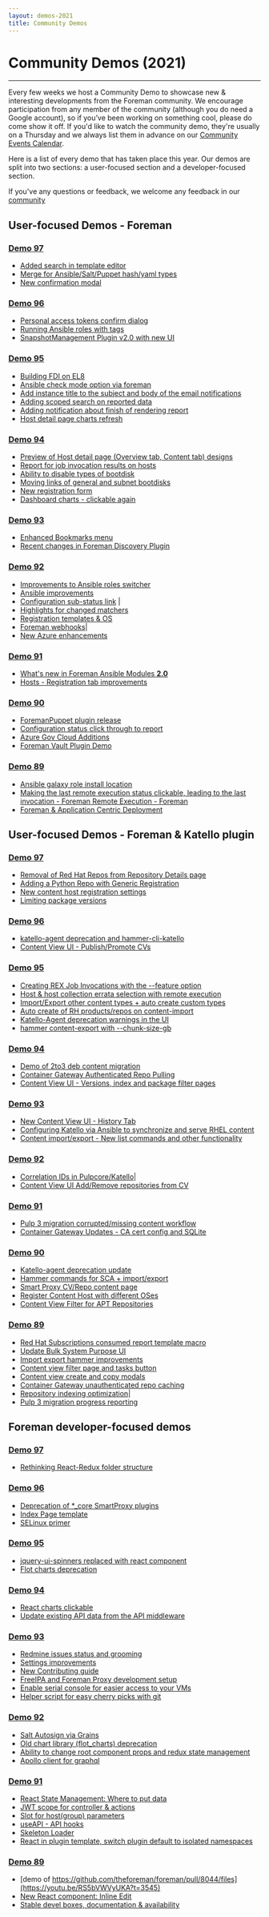 ```yaml
---
layout: demos-2021
title: Community Demos
---
```


# Community Demos (2021)
------------------------------

Every few weeks we host a Community Demo to showcase new & interesting developments from the Foreman
community.
We encourage participation from any member of the community (although you do need a
Google account), so if you’ve been working on something cool, please do come show it off.
If you'd like to watch the community demo, they're usually on a Thursday and we always list them in
advance on our [Community Events Calendar](https://community.theforeman.org/c/events/l/calendar).

Here is a list of every demo that has taken place this year.
Our demos are split into two sections: a user-focused section and a developer-focused section.

If you've any questions or feedback, we welcome any feedback in our
[community](https://community.theforeman.org)


## User-focused Demos - Foreman

### [Demo 97](https://www.youtube.com/watch?v=Ly8_DM_01H0)

* [Added search in template editor](https://youtu.be/Ly8_DM_01H0?t=151)
* [Merge for Ansible/Salt/Puppet hash/yaml types](https://youtu.be/Ly8_DM_01H0?t=1321)
* [New confirmation modal](https://youtu.be/Ly8_DM_01H0?t=1654)

### [Demo 96](https://youtu.be/ga5-X_XLk4c)

* [Personal access tokens confirm dialog](https://youtu.be/ga5-X_XLk4c?t=794)  
* [Running Ansible roles with tags](https://youtu.be/ga5-X_XLk4c?t=936)
* [SnapshotManagement Plugin v2.0 with new UI](https://youtu.be/ga5-X_XLk4c?t=1508)


### [Demo 95](https://youtu.be/qLsnIdKOoMo)

* [Building FDI on EL8](https://youtu.be/qLsnIdKOoMo?t=161)
* [Ansible check mode option via foreman](https://youtu.be/qLsnIdKOoMo?t=565)
* [Add instance title to the subject and body of the email notifications](https://youtu.be/qLsnIdKOoMo?t=747)
* [Adding scoped search on reported data](https://youtu.be/qLsnIdKOoMo?t=969)
* [Adding notification about finish of rendering report](https://youtu.be/qLsnIdKOoMo?t=1100)
* [Host detail page charts refresh](https://youtu.be/qLsnIdKOoMo?t=1289)

### [Demo 94](https://youtu.be/O-azZjKOraY)

* [Preview of Host detail page (Overview tab, Content tab) designs](https://youtu.be/O-azZjKOraY?t=200)
* [Report for job invocation results on hosts](https://youtu.be/O-azZjKOraY?t=1094)
* [Ability to disable types of bootdisk](https://youtu.be/O-azZjKOraY?t=1365)
* [Moving links of general and subnet bootdisks](https://youtu.be/O-azZjKOraY?t=1365)
* [New registration form](https://youtu.be/O-azZjKOraY?t=1640)
* [Dashboard charts - clickable again](https://youtu.be/O-azZjKOraY?t=2405)

### [Demo 93](https://youtu.be/k0spcDCIYYU)

* [Enhanced Bookmarks menu](https://youtu.be/k0spcDCIYYU?t=1933)
* [Recent changes in Foreman Discovery Plugin](https://youtu.be/k0spcDCIYYU?t=2047)

### [Demo 92](https://youtu.be/65yWyKxCEoU)

* [Improvements to Ansible roles switcher](https://youtu.be/65yWyKxCEoU?t=840)
* [Ansible improvements](https://youtu.be/65yWyKxCEoU?t=955)
* [Configuration sub-status link](https://youtu.be/65yWyKxCEoU) |
* [Highlights for changed matchers](https://youtu.be/65yWyKxCEoU?t=1374)
* [Registration templates & OS](https://youtu.be/65yWyKxCEoU?t=1485)
* [Foreman webhooks](https://youtu.be/65yWyKxCEoU?t=1809)|
* [New Azure enhancements](https://youtu.be/65yWyKxCEoU?t=2837)

### [Demo 91](https://youtu.be/F-nkniWJ86w)

* [What's new in Foreman Ansible Modules **2.0**](https://www.youtube.com/watch?v=F-nkniWJ86w&t=476s)
* [Hosts - Registration tab improvements](https://youtu.be/F-nkniWJ86w?t=1448)

### [Demo 90](https://www.youtube.com/watch?v=d8itKIGiino)

* [ForemanPuppet plugin release](https://youtu.be/d8itKIGiino?t=153)
* [Configuration status click through to report](https://youtu.be/d8itKIGiino?t=218)
* [Azure Gov Cloud Additions](https://youtu.be/d8itKIGiino?t=1711)
* [Foreman Vault Plugin Demo](https://youtu.be/d8itKIGiino?t=2262)

### [Demo 89](https://youtu.be/RS5bVWVyUKA)

* [Ansible galaxy role install location](https://youtu.be/RS5bVWVyUKA?t=115)
* [Making the last remote execution status clickable, leading to the last invocation - Foreman Remote Execution - Foreman](https://youtu.be/RS5bVWVyUKA?t=306)
* [Foreman & Application Centric Deployment](https://youtu.be/RS5bVWVyUKA?t=392)


## User-focused Demos - Foreman & Katello plugin


### [Demo 97](https://www.youtube.com/watch?v=Ly8_DM_01H0)

* [Removal of Red Hat Repos from Repository Details page](https://youtu.be/Ly8_DM_01H0?t=220)
* [Adding a Python Repo with Generic Registration](https://youtu.be/Ly8_DM_01H0?t=385)
* [New content host registration settings](https://youtu.be/Ly8_DM_01H0?t=948)
* [Limiting package versions](https://www.youtube.com/watch?t=1420)

### [Demo 96](https://youtu.be/ga5-X_XLk4c)

* [katello-agent deprecation and hammer-cli-katello](https://youtu.be/ga5-X_XLk4c?t=1064)
* [Content View UI - Publish/Promote CVs](https://youtu.be/ga5-X_XLk4c?t=1287)

### [Demo 95](https://youtu.be/qLsnIdKOoMo)

* [Creating REX Job Invocations with the --feature option](https://youtu.be/qLsnIdKOoMo?t=1430)
* [Host & host collection errata selection with remote execution](https://youtu.be/qLsnIdKOoMo?t=1632)
* [Import/Export other content types + auto create custom types](https://youtu.be/qLsnIdKOoMo?t=1894)
* [Auto create of RH products/repos on content-import](https://youtu.be/qLsnIdKOoMo?t=2371)
* [Katello-Agent deprecation warnings in the UI](https://youtu.be/qLsnIdKOoMo?t=2539)
* [hammer content-export with --chunk-size-gb](https://youtu.be/qLsnIdKOoMo?t=2756)

### [Demo 94](https://youtu.be/O-azZjKOraY)

* [Demo of 2to3 deb content migration](https://youtu.be/O-azZjKOraY?t=2689)
* [Container Gateway Authenticated Repo Pulling](https://youtu.be/O-azZjKOraY?t=3411)
* [Content View UI - Versions, index and package filter pages](https://youtu.be/O-azZjKOraY?t=3711)

### [Demo 93](https://youtu.be/k0spcDCIYYU)

* [New Content View UI - History Tab](https://youtu.be/k0spcDCIYYU?t=93)
* [Configuring Katello via Ansible to synchronize and serve RHEL content](https://youtu.be/k0spcDCIYYU?t=197)
* [Content import/export  - New list commands and other functionality](https://youtu.be/k0spcDCIYYU?t=856)

### [Demo 92](https://youtu.be/65yWyKxCEoU)

* [Correlation IDs in Pulpcore/Katello](https://youtu.be/65yWyKxCEoU?t=411)|
* [Content View UI Add/Remove repositories from CV](https://youtu.be/65yWyKxCEoU?t=628)

### [Demo 91](https://youtu.be/F-nkniWJ86w)

* [Pulp 3 migration corrupted/missing content workflow](https://youtu.be/F-nkniWJ86w?t=1074)
* [Container Gateway Updates - CA cert config and SQLite](https://youtu.be/F-nkniWJ86w?t=1635)

### [Demo 90](https://www.youtube.com/watch?v=d8itKIGiino)

* [Katello-agent deprecation update](https://youtu.be/d8itKIGiino?t=378)
* [Hammer commands for SCA + import/export](https://youtu.be/d8itKIGiino?t=704)
* [Smart Proxy CV/Repo content page](https://youtu.be/d8itKIGiino?t=973)
* [Register Content Host with different OSes](https://youtu.be/d8itKIGiino?t=1312)
* [Content View Filter for APT Repositories](https://youtu.be/d8itKIGiino?t=1375)

### [Demo 89](https://youtu.be/RS5bVWVyUKA)

* [Red Hat Subscriptions consumed report template macro](https://youtu.be/RS5bVWVyUKA?t=1167)
* [Update Bulk System Purpose UI](https://youtu.be/RS5bVWVyUKA?t=1416)
* [Import export hammer improvements](https://youtu.be/RS5bVWVyUKA?t=1552)
* [Content view filter page and tasks button](https://youtu.be/RS5bVWVyUKA?t=2539)
* [Content view create and copy modals](https://youtu.be/RS5bVWVyUKA?t=2740)
* [Container Gateway unauthenticated repo caching](https://youtu.be/RS5bVWVyUKA?t=2867)
* [Repository indexing optimization](https://youtu.be/RS5bVWVyUKA?t=3225)|
* [Pulp 3 migration progress reporting](https://youtu.be/RS5bVWVyUKA?t=3774)


## Foreman developer-focused demos

### [Demo 97](https://www.youtube.com/watch?v=Ly8_DM_01H0)

* [Rethinking React-Redux folder structure](https://youtu.be/Ly8_DM_01H0?t=2096)

### [Demo 96](https://youtu.be/ga5-X_XLk4c)

* [Deprecation of *_core SmartProxy plugins](https://youtu.be/ga5-X_XLk4c?t=1774)
* [Index Page template](https://youtu.be/ga5-X_XLk4c?t=420)
* [SELinux primer](https://youtu.be/ga5-X_XLk4c?t=2341)

### [Demo 95](https://youtu.be/qLsnIdKOoMo)

* [jquery-ui-spinners replaced with react component](https://youtu.be/qLsnIdKOoMo?t=2980)
* [Flot charts deprecation](https://youtu.be/qLsnIdKOoMo?t=3074)

### [Demo 94](https://youtu.be/O-azZjKOraY)

* [React charts clickable](https://youtu.be/O-azZjKOraY?t=3938)
* [Update existing API data from the API middleware](https://youtu.be/O-azZjKOraY?t=4164)

### [Demo 93](https://youtu.be/k0spcDCIYYU)

* [Redmine issues status and grooming](https://youtu.be/k0spcDCIYYU?t=2269)
* [Settings improvements](https://youtu.be/k0spcDCIYYU?t=2644)
* [New Contributing guide](https://youtu.be/k0spcDCIYYU?t=2898)
* [FreeIPA and Foreman Proxy development setup](https://youtu.be/k0spcDCIYYU?t=3282)
* [Enable serial console for easier access to your VMs](https://youtu.be/k0spcDCIYYU?t=3370)
* [Helper script for easy cherry picks with git](https://youtu.be/k0spcDCIYYU?t=3480)

### [Demo 92](https://youtu.be/65yWyKxCEoU)

* [Salt Autosign via Grains](https://youtu.be/65yWyKxCEoU?t=3026)
* [Old chart library (flot_charts) deprecation](https://youtu.be/65yWyKxCEoU?t=3498)
* [Ability to change root component props and redux state management](https://youtu.be/65yWyKxCEoU?t=3538)
* [Apollo client for graphql](https://youtu.be/65yWyKxCEoU?t=3816)


### [Demo 91](https://youtu.be/F-nkniWJ86w)

* [React State Management: Where to put data](https://www.youtube.com/watch?v=F-nkniWJ86w&t=2451s)
* [JWT scope for controller & actions](https://www.youtube.com/watch?v=F-nkniWJ86w&t=3014s)
* [Slot for host(group) parameters](https://www.youtube.com/watch?v=F-nkniWJ86w&t=3237s)
* [useAPI - API hooks](https://www.youtube.com/watch?v=F-nkniWJ86w&t=3327s)
* [Skeleton Loader](https://www.youtube.com/watch?v=F-nkniWJ86w&t=3812s)
* [React in plugin template, switch plugin default  to isolated namespaces](https://www.youtube.com/watch?v=F-nkniWJ86w&t=3996s)

### [Demo 89](https://youtu.be/RS5bVWVyUKA)

* [demo of https://github.com/theforeman/foreman/pull/8044/files](https://youtu.be/RS5bVWVyUKA?t=3545)
* [New React component: Inline Edit](https://youtu.be/RS5bVWVyUKA?t=3685)
* [Stable devel boxes, documentation & availability](https://youtu.be/RS5bVWVyUKA?t=3773)
